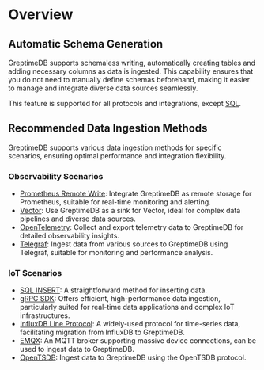 # Overview

## Automatic Schema Generation

GreptimeDB supports schemaless writing, automatically creating tables and adding necessary columns as data is ingested.
This capability ensures that you do not need to manually define schemas beforehand, making it easier to manage and integrate diverse data sources seamlessly.
<!-- TODO: add links to protocols and integrations -->
This feature is supported for all protocols and integrations, except [SQL](./for-iot/sql.md).

## Recommended Data Ingestion Methods

GreptimeDB supports various data ingestion methods for specific scenarios, ensuring optimal performance and integration flexibility.

### Observability Scenarios

- [Prometheus Remote Write](./for-observerbility/prometheus.md): Integrate GreptimeDB as remote storage for Prometheus, suitable for real-time monitoring and alerting.
- [Vector](./for-observerbility/vector.md): Use GreptimeDB as a sink for Vector, ideal for complex data pipelines and diverse data sources.
- [OpenTelemetry](./for-observerbility/opentelemetry.md): Collect and export telemetry data to GreptimeDB for detailed observability insights.
- [Telegraf](./for-observerbility/telegraf.md): Ingest data from various sources to GreptimeDB using Telegraf, suitable for monitoring and performance analysis.

### IoT Scenarios

- [SQL INSERT](./for-iot/sql.md): A straightforward method for inserting data.
- [gRPC SDK](./for-iot/grpc-sdks/overview.md): Offers efficient, high-performance data ingestion, particularly suited for real-time data applications and complex IoT infrastructures.
- [InfluxDB Line Protocol](./for-iot/influxdb-line-protocol.md): A widely-used protocol for time-series data, facilitating migration from InfluxDB to GreptimeDB.
- [EMQX](./for-iot/emqx.md): An MQTT broker supporting massive device connections, can be used to ingest data to GreptimeDB.
- [OpenTSDB](./for-iot/opentsdb.md): Ingest data to GreptimeDB using the OpenTSDB protocol.

